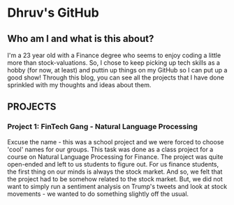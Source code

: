 # Dhruv's GitHub
## Who am I and what is this about?
I'm a 23 year old with a Finance degree who seems to enjoy coding a little more than stock-valuations. So, I chose to keep picking up tech skills as a hobby (for now, at least) and puttin up things on my GitHub so I can put up a good show! 
Through this blog, you can see all the projects that I have done sprinkled with my thoughts and ideas about them.

## PROJECTS

### Project 1: FinTech Gang - Natural Language Processing
Excuse the name - this was a school project and we were forced to choose 'cool' names for our groups. This task was done as a class project for a course on Natural Language Processing for Finance. 
The project was quite open-ended and left to us students to figure out. For us finance students, the first thing on our minds is always the stock market. And so, we felt that the project had to be somehow related to the stock market. But, we did not want to simply run a sentiment analysis on Trump's tweets and look at stock movements - we wanted to do something slightly off the usual.